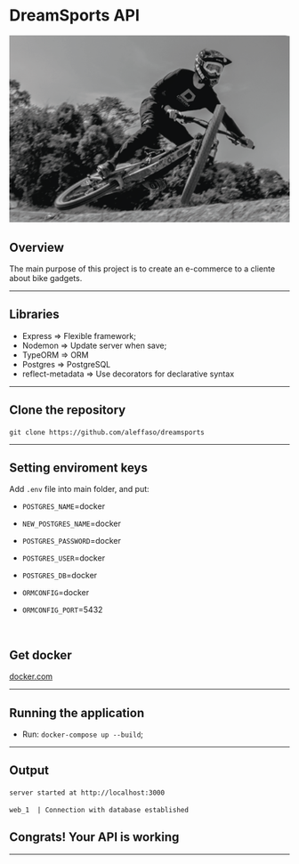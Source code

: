 # DreamSports API

<p>
    <img src="info/wallpaper.png">
</p>

## Overview
The main purpose of this project is to create an e-commerce to a cliente about bike gadgets.

<hr>

## Libraries 

- Express => Flexible framework;
- Nodemon => Update server when save;
- TypeORM => ORM
- Postgres => PostgreSQL
- reflect-metadata => Use decorators for declarative syntax

<hr>

## Clone the repository

`git clone https://github.com/aleffaso/dreamsports`

<hr>

## Setting enviroment keys

Add `.env` file into main folder, and put:

- `POSTGRES_NAME`=docker
- `NEW_POSTGRES_NAME`=docker
- `POSTGRES_PASSWORD`=docker
- `POSTGRES_USER`=docker
- `POSTGRES_DB`=docker

- `ORMCONFIG`=docker
- `ORMCONFIG_PORT`=5432

<br>

## Get docker

[docker.com](https://docs.docker.com/get-docker/)

<hr>

## Running the application

- Run: `docker-compose up --build`;

<hr>

## Output

`server started at http://localhost:3000`

`web_1  | Connection with database established`

## Congrats! Your API is working

<hr>

